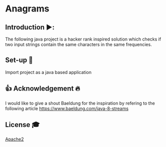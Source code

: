 # Anagrams

## Introduction  ▶️:
The following java project is a hacker rank inspired solution which checks if two input strings contain the same characters in the same frequencies.

## Set-up 💾
Import project as a java based application

## :thumbsup: Acknowledgement :fire:
I would like to give a shout Baeldung for the inspiration by refering to the following article https://www.baeldung.com/java-8-streams

## License 🎓
[Apache2](https://www.apache.org/licenses/LICENSE-2.0)
